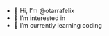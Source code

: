 - 👋 Hi, I’m @otarrafelix
- 👀 I’m interested in 
- 🌱 I’m currently learning coding

<!---
otarrafelix/otarrafelix is a ✨ special ✨ repository because its `README.md` (this file) appears on your GitHub profile.
You can click the Preview link to take a look at your changes.
--->
